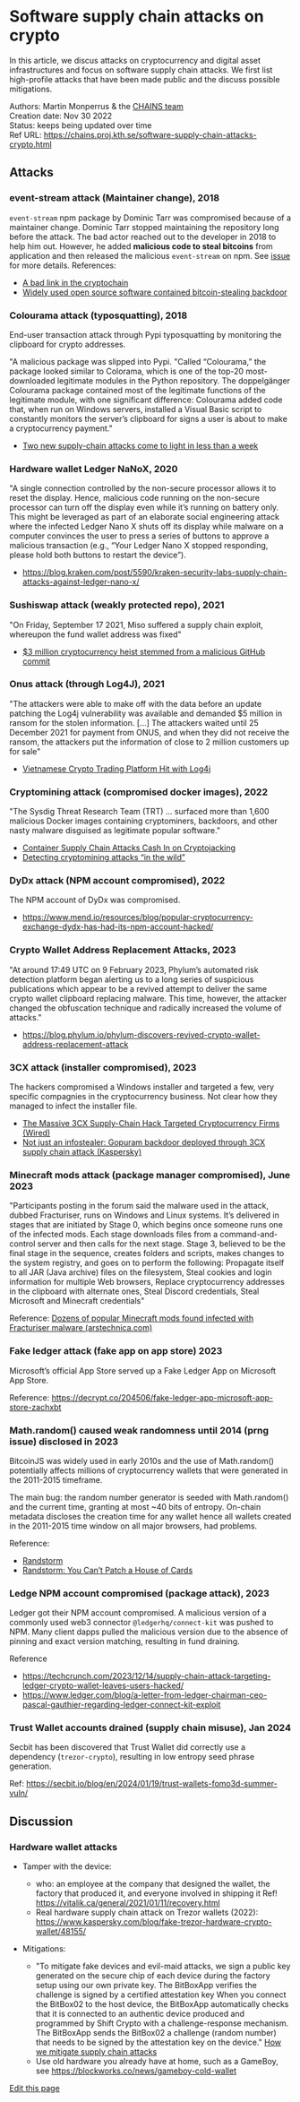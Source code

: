 # Software supply chain attacks on crypto

In this article, we discus attacks on cryptocurrency and digital asset infrastructures and focus on software supply chain attacks.
We first list high-profile attacks that have been made public and the discuss possible mitigations.

Authors: Martin Monperrus & the [CHAINS team](https://chains.proj.kth.se/)  
Creation date: Nov 30 2022  
Status: keeps being updated over time  
Ref URL: <https://chains.proj.kth.se/software-supply-chain-attacks-crypto.html>  

## Attacks

### event-stream attack (Maintainer change), 2018

`event-stream` npm package by Dominic Tarr was compromised because of a maintainer change.
Dominic Tarr stopped maintaining the repository long before the attack. The bad actor reached out
to the developer in 2018 to help him out. However, he added **malicious code to steal bitcoins**
from application and then released the malicious `event-stream` on npm. See
[issue](https://github.com/dominictarr/event-stream/issues/116) for more details. References:

* [A bad link in the cryptochain](https://www.kaspersky.com/blog/copay-supply-chain-attack/24786/)
* [Widely used open source software contained bitcoin-stealing backdoor](https://arstechnica.com/information-technology/2018/11/hacker-backdoors-widely-used-open-source-software-to-steal-bitcoin/)

### Colourama attack (typosquatting), 2018

End-user transaction attack through Pypi typosquatting by monitoring the clipboard for crypto addresses.

"A malicious package was slipped into Pypi. "Called “Colourama,” the package looked similar to Colorama, which is one of the top-20 most-downloaded legitimate modules in the Python repository. The doppelgänger Colourama package contained most of the legitimate functions of the legitimate module, with one significant difference: Colourama added code that, when run on Windows servers, installed a Visual Basic script to constantly monitors the server’s clipboard for signs a user is about to make a cryptocurrency payment."
* [Two new supply-chain attacks come to light in less than a week
](https://arstechnica.com/information-technology/2018/10/two-new-supply-chain-attacks-come-to-light-in-less-than-a-week/)

### Hardware wallet Ledger NaNoX, 2020

"A single connection controlled by the non-secure processor allows it to reset the display. Hence, malicious code running on the non-secure processor can turn off the display even while it’s running on battery only. This might be leveraged as part of an elaborate social engineering attack where the infected Ledger Nano X shuts off its display while malware on a computer convinces the user to press a series of buttons to approve a malicious transaction (e.g., “Your Ledger Nano X stopped responding, please hold both buttons to restart the device”). 

* <https://blog.kraken.com/post/5590/kraken-security-labs-supply-chain-attacks-against-ledger-nano-x/>

### Sushiswap attack (weakly protected repo), 2021

"On Friday, September 17 2021, Miso suffered a supply chain exploit, whereupon the fund wallet address was fixed"
* [$3 million cryptocurrency heist stemmed from a malicious GitHub commit](https://blog.sonatype.com/3-million-cryptocurrency-heist-malicious-github-commit?hsLang=en-us)

### Onus attack (through Log4J), 2021

"The attackers were able to make off with the data before an update patching the Log4j vulnerability was available and demanded $5 million in ransom for the stolen information. [...] The attackers waited until 25 December 2021 for payment from ONUS, and when they did not receive the ransom, the attackers put the information of close to 2 million customers up for sale"

* [Vietnamese Crypto Trading Platform Hit with Log4j](https://redskyalliance.org/xindustry/vietnamese-crypto-trading-platform-hit-with-log4j)

### Cryptomining attack (compromised docker images), 2022

"The Sysdig Threat Research Team (TRT) ... surfaced more than 1,600 malicious Docker images containing cryptominers, backdoors, and other nasty malware disguised as legitimate popular software."

* [Container Supply Chain Attacks Cash In on Cryptojacking](https://www.darkreading.com/attacks-breaches/container-supply-chain-attacks-cashing-in-on-cryptojacking)
* [Detecting cryptomining attacks “in the wild”](https://sysdig.com/blog/detecting-cryptomining-attacks-in-the-wild/)
 
### DyDx attack (NPM account compromised), 2022

The NPM account of DyDx was compromised. 

* https://www.mend.io/resources/blog/popular-cryptocurrency-exchange-dydx-has-had-its-npm-account-hacked/

### Crypto Wallet Address Replacement Attacks, 2023
"At around 17:49 UTC on 9 February 2023, Phylum’s automated risk detection platform began alerting us to a long series of suspicious publications which appear to be a revived attempt to deliver the same crypto wallet clipboard replacing malware. This time, however, the attacker changed the obfuscation technique and radically increased the volume of attacks."

* <https://blog.phylum.io/phylum-discovers-revived-crypto-wallet-address-replacement-attack>

### 3CX attack (installer compromised), 2023

The hackers compromised a Windows installer and targeted a few, very specific compagnies in the cryptocurrency business. Not clear how they managed to infect the installer file.

* [The Massive 3CX Supply-Chain Hack Targeted Cryptocurrency Firms (Wired)](https://www.wired.com/story/3cx-supply-chain-attack-north-korea-cryptocurrency-targets/)
* [Not just an infostealer: Gopuram backdoor deployed through 3CX supply chain attack (Kaspersky)](https://securelist.com/gopuram-backdoor-deployed-through-3cx-supply-chain-attack/109344/)
 
### Minecraft mods attack (package manager compromised), June 2023

"Participants posting in the forum said the malware used in the attack, dubbed Fracturiser, runs on Windows and Linux systems. It’s delivered in stages that are initiated by Stage 0, which begins once someone runs one of the infected mods. Each stage downloads files from a command-and-control server and then calls for the next stage. Stage 3, believed to be the final stage in the sequence, creates folders and scripts, makes changes to the system registry, and goes on to perform the following:
Propagate itself to all JAR (Java archive) files on the filesystem, Steal cookies and login information for multiple Web browsers, Replace cryptocurrency addresses in the clipboard with alternate ones, Steal Discord credentials, Steal Microsoft and Minecraft credentials"

Reference: [Dozens of popular Minecraft mods found infected with Fracturiser malware (arstechnica.com)](https://arstechnica.com/information-technology/2023/06/dozens-of-popular-minecraft-mods-found-infected-with-fracturiser-malware/)

### Fake ledger attack (fake app on app store)  2023

Microsoft’s official App Store served up a Fake Ledger App on Microsoft App Store.

Reference: <https://decrypt.co/204506/fake-ledger-app-microsoft-app-store-zachxbt>

### Math.random() caused weak randomness until 2014 (prng issue) disclosed in 2023

BitcoinJS was widely used in early 2010s and the use of Math.random() potentially affects millions of cryptocurrency wallets that were generated in the 2011-2015 timeframe.

The main bug: the random number generator is seeded with Math.random() and the current time, granting at most ~40 bits of entropy. On-chain metadata discloses the creation time for any wallet hence all wallets created in the 2011-2015 time window on all major browsers, had problems.

Reference:
* [Randstorm](https://www.unciphered.com/randstorm)
* [Randstorm: You Can’t Patch a House of Cards](https://www.unciphered.com/blog/randstorm-you-cant-patch-a-house-of-cards)

### Ledge NPM account compromised (package attack), 2023

Ledger got their NPM account compromised. 
A malicious version of a commonly used web3 connector `@ledgerhq/connect-kit` was pushed to NPM.
Many client dapps pulled the malicious version due to the absence of pinning and exact version matching, resulting in fund draining.

Reference
* <https://techcrunch.com/2023/12/14/supply-chain-attack-targeting-ledger-crypto-wallet-leaves-users-hacked/>
* <https://www.ledger.com/blog/a-letter-from-ledger-chairman-ceo-pascal-gauthier-regarding-ledger-connect-kit-exploit> 

### Trust Wallet accounts drained (supply chain misuse), Jan 2024

Secbit has been discovered that Trust Wallet did correctly use a dependency (`trezor-crypto`), resulting in low entropy seed phrase generation.

Ref: <https://secbit.io/blog/en/2024/01/19/trust-wallets-fomo3d-summer-vuln/>

## Discussion

### Hardware wallet attacks

* Tamper with the device:
  * who: an employee at the company that designed the wallet, the factory that produced it, and everyone involved in shipping it Ref! <https://vitalik.ca/general/2021/01/11/recovery.html>
  * Real hardware supply chain attack on Trezor wallets (2022): <https://www.kaspersky.com/blog/fake-trezor-hardware-crypto-wallet/48155/>

* Mitigations:
  * "To mitigate fake devices and evil-maid attacks, we sign a public key generated on the secure chip of each device during the factory setup using our own private key. The BitBoxApp verifies the challenge is signed by a certified attestation key When you connect the BitBox02 to the host device, the BitBoxApp automatically checks that it is connected to an authentic device produced and programmed by Shift Crypto with a challenge-response mechanism. The BitBoxApp sends the BitBox02 a challenge (random number) that needs to be signed by the attestation key on the device."  [How we mitigate supply chain attacks](https://shiftcrypto.ch/blog/supply-chain-attacks/)
  * Use old hardware you already have at home, such as a GameBoy, see <https://blockworks.co/news/gameboy-cold-wallet>



[Edit this page](https://github.com/chains-project/chains-project.github.io/edit/main/software-supply-chain-attacks-crypto.md)

